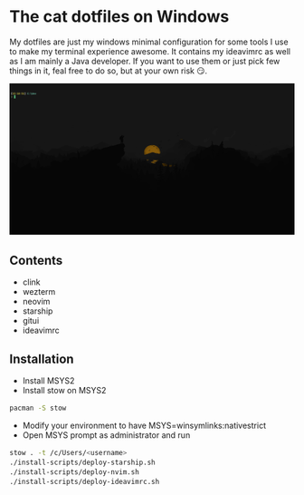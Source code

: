 # The cat dotfiles on Windows

My dotfiles are just my windows minimal configuration for some tools I use to make my terminal experience awesome.
It contains my ideavimrc as well as I am mainly a Java developer.
If you want to use them or just pick few things in it, feal free to do so, but at your own risk :smirk:.

![term screenshot](./screen-dot-windows.webp)

## Contents

- clink
- wezterm
- neovim
- starship
- gitui
- ideavimrc

## Installation

- Install MSYS2
- Install stow on MSYS2
```sh
pacman -S stow
```
- Modify your environment to have MSYS=winsymlinks:nativestrict
- Open MSYS prompt as administrator and run
```sh
stow . -t /c/Users/<username>
./install-scripts/deploy-starship.sh 
./install-scripts/deploy-nvim.sh 
./install-scripts/deploy-ideavimrc.sh 
```

